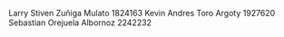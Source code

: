 Larry Stiven Zuñiga Mulato 1824163
Kevin Andres Toro Argoty 1927620
Sebastian Orejuela Albornoz 2242232
